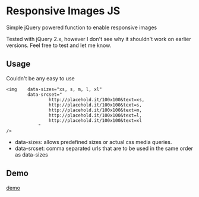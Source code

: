 Responsive Images JS
====================

Simple jQuery powered function to enable responsive images

Tested with jQuery 2.x, however I don't see why it shouldn't work on earlier versions. Feel free to test and let me know.

Usage
-----

Couldn't be any easy to use

	<img 	data-sizes="xs, s, m, l, xl" 
			data-srcset="
					http://placehold.it/100x100&text=xs,
					http://placehold.it/100x100&text=s,
					http://placehold.it/100x100&text=m,
					http://placehold.it/100x100&text=l,
					http://placehold.it/100x100&text=xl
				"
	/>
	

* data-sizes: allows predefined sizes or actual css media queries.
* data-srcset: comma separated urls that are to be used in the same order as data-sizes

Demo
----

[demo]



[demo]:http://smasala.github.io/responsive-images-js/demo.html
